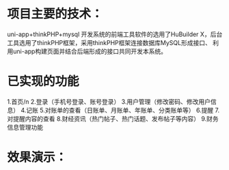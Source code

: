 # 项目主要的技术：
uni-app+thinkPHP+mysql
开发系统的前端工具软件的选用了HuBuilder X，后台工具选用了thinkPHP框架，采用thinkPHP框架连接数据库MySQL形成接口、
利用uni-app构建页面并结合后端形成的接口共同开发本系统。
# 已实现的功能
1.首页/n
2.登录（手机号登录、账号登录）
3.用户管理（修改密码、修改用户信息）
4.记账
5.对账单的查看（日账单、月账单、年账单、分类账单等）
6.提醒
7.对提醒内容的查看
8.财经资讯（热门帖子、热门话题、发布帖子等内容）
9.财务信息管理功能
# 效果演示：

